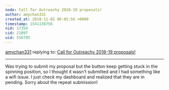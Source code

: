 ```yaml
---
node: Call for Outreachy 2018-19 proposals!
author: amychan331
created_at: 2018-11-02 06:05:56 +0000
timestamp: 1541138756
nid: 17359
cid: 21097
uid: 556795
---
```




[amychan331](../profile/amychan331) replying to: [Call for Outreachy 2018-19 proposals!](../notes/warren/10-23-2018/call-for-outreachy-2018-19-proposals)

----
Was trying to submit my proposal but the button keep getting stuck in the spinning position, so I thought it wasn't submitted and I had something like a wifi issue. I just check my dashboard and realized that they are in pending. Sorry about the repeat submission!